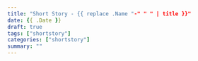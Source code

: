```yaml
---
title: "Short Story - {{ replace .Name "-" " " | title }}"
date: {{ .Date }}
draft: true
tags: ["shortstory"]
categories: ["shortstory"]
summary: ""
---
```


